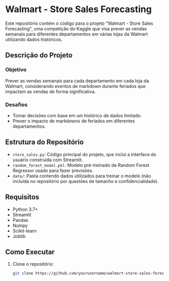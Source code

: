 # Walmart - Store Sales Forecasting

Este repositório contém o código para o projeto "Walmart - Store Sales Forecasting", uma competição do Kaggle que visa prever as vendas semanais para diferentes departamentos em várias lojas da Walmart utilizando dados históricos.

## Descrição do Projeto

### Objetivo

Prever as vendas semanais para cada departamento em cada loja da Walmart, considerando eventos de markdown durante feriados que impactam as vendas de forma significativa.

### Desafios

- Tomar decisões com base em um histórico de dados limitado.
- Prever o impacto de markdowns de feriados em diferentes departamentos.

## Estrutura do Repositório

- `store_sales.py`: Código principal do projeto, que inclui a interface do usuário construída com Streamlit.
- `random_forest_model.pkl`: Modelo pré-treinado de Random Forest Regressor usado para fazer previsões.
- `data/`: Pasta contendo dados utilizados para treinar o modelo (não incluída no repositório por questões de tamanho e confidencialidade).

## Requisitos

- Python 3.7+
- Streamlit
- Pandas
- Numpy
- Scikit-learn
- Joblib

## Como Executar

1. Clone o repositório:
   ```bash
   git clone https://github.com/yourusername/walmart-store-sales-forecasting.git

